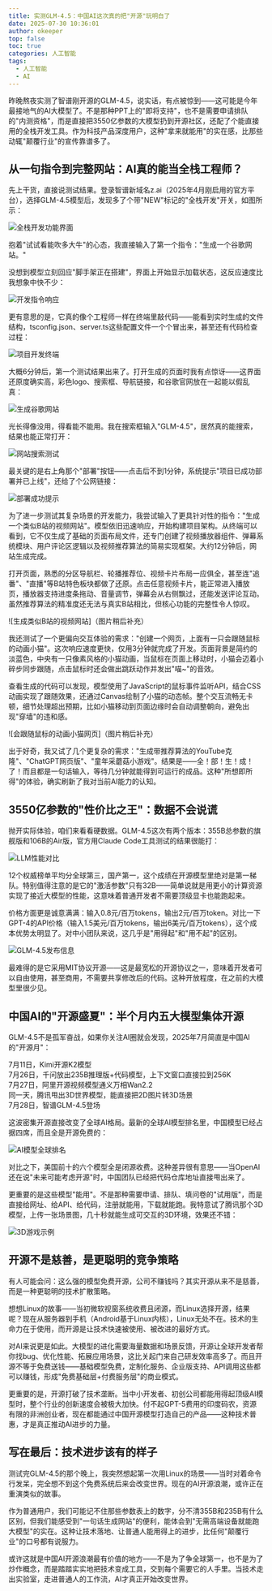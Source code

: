 ```yaml
---
title: 实测GLM-4.5：中国AI这次真的把"开源"玩明白了
date: 2025-07-30 10:36:01
author: okeeper
top: false
toc: true
categories: 人工智能
tags:
  - 人工智能
  - AI
---
```


昨晚熬夜实测了智谱刚开源的GLM-4.5，说实话，有点被惊到——这可能是今年最接地气的AI大模型了。不是那种PPT上的"即将支持"，也不是需要申请排队的"内测资格"，而是直接把3550亿参数的大模型扔到开源社区，还配了个能直接用的全栈开发工具。作为科技产品深度用户，这种"拿来就能用"的实在感，比那些动辄"颠覆行业"的宣传靠谱多了。

## 从一句指令到完整网站：AI真的能当全栈工程师？

先上干货，直接说测试结果。登录智谱新域名z.ai（2025年4月刚启用的官方平台），选择GLM-4.5模型后，发现多了个带"NEW"标记的"全栈开发"开关，如图所示：

![全栈开发功能界面](https://okeeper-blog-images.oss-cn-hangzhou.aliyuncs.com/blog-images/202509/81f1e3928d1264b07ef3ef375a21ecac.png)

抱着"试试看能吹多大牛"的心态，我直接输入了第一个指令："生成一个谷歌网站。"

没想到模型立刻回应"脚手架正在搭建"，界面上开始显示加载状态，这反应速度比我想象中快不少：

![开发指令响应](https://okeeper-blog-images.oss-cn-hangzhou.aliyuncs.com/blog-images/202509/85c3b630551c2fdae73206dcac370e1b.png)

更有意思的是，它真的像个工程师一样在终端里敲代码——能看到实时生成的文件结构，tsconfig.json、server.ts这些配置文件一个个冒出来，甚至还有代码检查过程：

![项目开发终端](https://okeeper-blog-images.oss-cn-hangzhou.aliyuncs.com/blog-images/202509/254d443736a9b15f3fa06a2429d5ed2f.gif)

大概6分钟后，第一个测试结果出来了。打开生成的页面时我有点惊讶——这界面还原度确实高，彩色logo、搜索框、导航链接，和谷歌官网放在一起能以假乱真：

![生成谷歌网站](https://okeeper-blog-images.oss-cn-hangzhou.aliyuncs.com/blog-images/202509/d9f13df6b1637a6d8303074ae2f0285c.png)

光长得像没用，得看能不能用。我在搜索框输入"GLM-4.5"，居然真的能搜索，结果也能正常打开：

![网站搜索测试](https://okeeper-blog-images.oss-cn-hangzhou.aliyuncs.com/blog-images/202509/bd7158a923145e8598cf5880b46a5146.gif)

最关键的是右上角那个"部署"按钮——点击后不到1分钟，系统提示"项目已成功部署并已上线"，还给了个公网链接：

![部署成功提示](https://okeeper-blog-images.oss-cn-hangzhou.aliyuncs.com/blog-images/202509/4d90644fafeabbc64820699fccbdbf1d.png)

为了进一步测试其复杂场景的开发能力，我尝试输入了更具针对性的指令："生成一个类似B站的视频网站"。模型依旧迅速响应，开始构建项目架构。从终端可以看到，它不仅生成了基础的页面布局文件，还专门创建了视频播放器组件、弹幕系统模块、用户评论区逻辑以及视频推荐算法的简易实现框架。大约12分钟后，网站生成完成。

打开页面，熟悉的分区导航栏、轮播推荐位、视频卡片布局一应俱全，甚至连"追番"、"直播"等B站特色板块都做了还原。点击任意视频卡片，能正常进入播放页，播放器支持进度条拖动、音量调节，弹幕会从右侧飘过，还能发送评论互动。虽然推荐算法的精准度还无法与真实B站相比，但核心功能的完整性令人惊叹。

![生成类似B站的视频网站]（图片稍后补充）

我还测试了一个更偏向交互体验的需求："创建一个网页，上面有一只会跟随鼠标的动画小猫"。这次响应速度更快，仅用3分钟就完成了开发。页面背景是简约的淡蓝色，中央有一只像素风格的小猫动画，当鼠标在页面上移动时，小猫会迈着小碎步同步跟随，点击鼠标时还会做出跳跃动作并发出"喵~"的音效。

查看生成的代码可以发现，模型使用了JavaScript的鼠标事件监听API，结合CSS动画实现了跟随效果，还通过Canvas绘制了小猫的动态帧。整个交互流畅无卡顿，细节处理超出预期，比如小猫移动到页面边缘时会自动调整朝向，避免出现"穿墙"的违和感。

![会跟随鼠标的动画小猫网页]（图片稍后补充）

出于好奇，我又试了几个更复杂的需求："生成带推荐算法的YouTube克隆"、"ChatGPT网页版"、"童年采蘑菇小游戏"。结果是——全！部！生！成！了！而且都是一句话输入，等待几分钟就能得到可运行的成品。这种"所想即所得"的体验，确实刷新了我对当前AI能力的认知。

## 3550亿参数的"性价比之王"：数据不会说谎

抛开实际体验，咱们来看看硬数据。GLM-4.5这次有两个版本：355B总参数的旗舰版和106B的Air版，官方用Claude Code工具测试的结果很能打：

![LLM性能对比](https://okeeper-blog-images.oss-cn-hangzhou.aliyuncs.com/blog-images/202509/f508f32d7a875eeebc5beace71fa7761.jpg)

12个权威榜单平均分全球第三，国产第一，这个成绩在开源模型里绝对是第一梯队。特别值得注意的是它的"激活参数"只有32B——简单说就是用更小的计算资源实现了接近大模型的性能，这意味着普通开发者不需要顶级显卡也能跑起来。

价格方面更是诚意满满：输入0.8元/百万tokens，输出2元/百万token。对比一下GPT-4的API价格（输入1.5美元/百万tokens，输出6美元/百万tokens），这个成本优势太明显了。对中小团队来说，这几乎是"用得起"和"用不起"的区别。

![GLM-4.5发布信息](https://okeeper-blog-images.oss-cn-hangzhou.aliyuncs.com/blog-images/202509/e7fe9ef595cf3b12f86bf5e6696b1288.png)

最难得的是它采用MIT协议开源——这是最宽松的开源协议之一，意味着开发者可以自由使用，甚至商用，不需要共享修改后的代码。这种开放程度，在之前的大模型里很少见。

## 中国AI的"开源盛夏"：半个月内五大模型集体开源

GLM-4.5不是孤军奋战，如果你关注AI圈就会发现，2025年7月简直是中国AI的"开源月"：

7月11日，Kimi开源K2模型  
7月26日，千问放出235B推理版+代码模型，上下文窗口直接拉到256K  
7月27日，阿里开源视频模型通义万相Wan2.2  
同一天，腾讯甩出3D世界模型，能直接把2D图片转3D场景  
7月28日，智谱GLM-4.5登场  

这波密集开源直接改变了全球AI格局。最新的全球AI模型排名里，中国模型已经占据四席，而且全是开源免费的：

![AI模型全球排名](https://okeeper-blog-images.oss-cn-hangzhou.aliyuncs.com/blog-images/202509/4f82bb47201c84ae1e81c574be270905.png)

对比之下，美国前十的六个模型全是闭源收费。这种差异很有意思——当OpenAI还在说"未来可能考虑开源"时，中国团队已经把代码仓库地址直接甩出来了。

更重要的是这些模型"能用"。不是那种需要申请、排队、填问卷的"试用版"，而是直接给网址、给API、给代码，注册就能用，下载就能跑。我特意试了腾讯那个3D模型，上传一张场景图，几十秒就能生成可交互的3D环境，效果还不错：

![3D游戏示例](https://okeeper-blog-images.oss-cn-hangzhou.aliyuncs.com/blog-images/202509/b8e62527df13835f7507ac1282ca5d39.jpg)

## 开源不是慈善，是更聪明的竞争策略

有人可能会问：这么强的模型免费开源，公司不赚钱吗？其实开源从来不是慈善，而是一种更聪明的技术扩散策略。

想想Linux的故事——当初微软视窗系统收费且闭源，而Linux选择开源，结果呢？现在从服务器到手机（Android基于Linux内核），Linux无处不在。技术的生命力在于使用，而开源是让技术快速被使用、被改进的最好方式。

对AI来说更是如此。大模型的进化需要海量数据和场景反馈，开源让全球开发者帮你找bug、优化性能、拓展应用场景，这比关起门来自己研发效率高多了。而且开源不等于免费送钱——基础模型免费，定制化服务、企业版支持、API调用这些都可以赚钱，形成"免费基础层+付费服务层"的商业模式。

更重要的是，开源打破了技术垄断。当中小开发者、初创公司都能用得起顶级AI模型时，整个行业的创新速度会被极大加快。付不起GPT-5费用的印度码农，资源有限的非洲创业者，现在都能通过中国开源模型打造自己的产品——这种技术普惠，才是真正推动AI进步的力量。

## 写在最后：技术进步该有的样子

测试完GLM-4.5的那个晚上，我突然想起第一次用Linux的场景——当时对着命令行发呆，完全想不到这个免费系统后来会改变世界。现在的AI开源浪潮，或许正在重演类似的故事。

作为普通用户，我们可能记不住那些参数表上的数字，分不清355B和235B有什么区别，但我们能感受到"一句话生成网站"的便利，能体会到"无需高端设备就能跑大模型"的实在。这种让技术落地、让普通人能用得上的进步，比任何"颠覆行业"的口号都有说服力。

或许这就是中国AI开源浪潮最有价值的地方——不是为了争全球第一，也不是为了炒作概念，而是踏踏实实地把技术变成工具，交到每个需要它的人手里。当技术走出实验室，走进普通人的工作流，AI才真正开始改变世界。